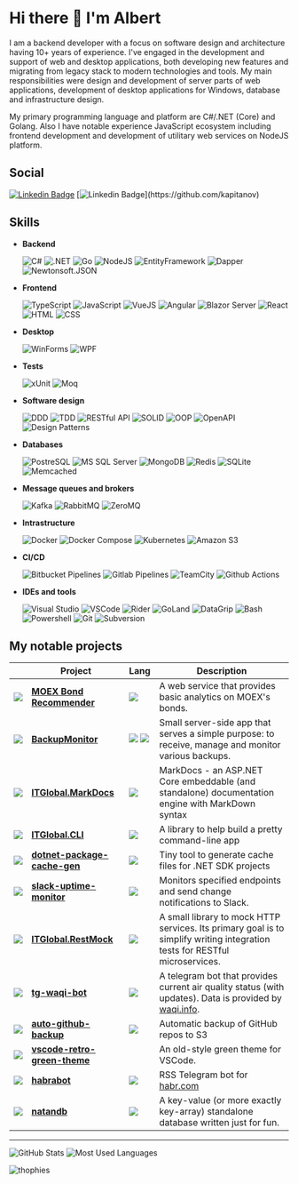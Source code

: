 <!--
**kapitanov/kapitanov** is a ✨ _special_ ✨ repository because its `README.md` (this file) appears on your GitHub profile.

Here are some ideas to get you started:

- 🔭 I’m currently working on ...
- 🌱 I’m currently learning ...
- 👯 I’m looking to collaborate on ...
- 🤔 I’m looking for help with ...
- 💬 Ask me about ...
- 📫 How to reach me: ...
- 😄 Pronouns: ...
- ⚡ Fun fact: ...
-->

# Hi there 👋 I'm Albert

I am a backend developer with a focus on software design and architecture having 10+ years of experience. I've engaged in the
development and support of web and desktop applications, both developing new features and migrating from legacy stack
to modern technologies and tools. My main responsibilities were design and development of server parts of web applications,
development of desktop applications for Windows, database and infrastructure design.

My primary programming language and platform are C#/.NET (Core) and Golang. Also I have notable experience JavaScript ecosystem including frontend development and development of utilitary web services on NodeJS platform.

## Social

[![Linkedin Badge](https://img.shields.io/badge/-@albertkapitanov-blue?style=for-the-badge&logo=Linkedin&logoColor=white&link=https://www.linkedin.com/in/albertkapitanov/)](https://www.linkedin.com/in/albertkapitanov)
[![Linkedin Badge](https://img.shields.io/badge/-@kapitanov-black?style=for-the-badge&logo=github&logoColor=white&link=[https://www.linkedin.com/in/albertkapitanov/](https://github.com/kapitanov))](https://github.com/kapitanov)

## Skills

* **Backend**

  ![C#](https://img.shields.io/badge/c%23-%23239120.svg?style=for-the-badge&logo=c-sharp&logoColor=white)
  ![.NET](https://img.shields.io/badge/.NET-5C2D91?style=for-the-badge&logo=dotnet&logoColor=white)
  ![Go](https://img.shields.io/badge/go-%2300ADD8.svg?style=for-the-badge&logo=go&logoColor=white)
  ![NodeJS](https://img.shields.io/badge/NodeJS-215732?style=for-the-badge&logo=nodedotjs&logoColor=white)
  ![EntityFramework](https://img.shields.io/badge/EntityFramework-512bd4?style=for-the-badge)
  ![Dapper](https://img.shields.io/badge/Dapper-159957?style=for-the-badge)
  ![Newtonsoft.JSON](https://img.shields.io/badge/Newtonsoft.JSON-337ab7?style=for-the-badge)

* **Frontend**

  ![TypeScript](https://img.shields.io/badge/TypeScript-%23007ACC.svg?style=for-the-badge&logo=typescript&logoColor=white)
  ![JavaScript](https://img.shields.io/badge/JavaScript-f0db4f.svg?style=for-the-badge&logo=javascript&logoColor=black)
  ![VueJS](https://img.shields.io/badge/VueJS-%2335495e.svg?style=for-the-badge&logo=vue.js&logoColor=white)
  ![Angular](https://img.shields.io/badge/Angular-%23B52E31.svg?style=for-the-badge&logo=angular&logoColor=white)
  ![Blazor Server](https://img.shields.io/badge/Blazor%20Server-512BD4.svg?style=for-the-badge&logo=blazor&logoColor=white)
  ![React](https://img.shields.io/badge/React-61dafb.svg?style=for-the-badge&logo=react&logoColor=black)
  ![HTML](https://img.shields.io/badge/HTML-E34F26.svg?style=for-the-badge&logo=html5&logoColor=white)
  ![CSS](https://img.shields.io/badge/CSS-1572B6.svg?style=for-the-badge&logo=css3&logoColor=white)

* **Desktop**

  ![WinForms](https://img.shields.io/badge/WinForms-0078D6?style=for-the-badge&logo=windows)
  ![WPF](https://img.shields.io/badge/WPF-0078D6?style=for-the-badge&logo=windows)

* **Tests**

  ![xUnit](https://img.shields.io/badge/xUnit-008888?style=for-the-badge)
  ![Moq](https://img.shields.io/badge/Moq-008888?style=for-the-badge)

* **Software design**

  ![DDD](https://img.shields.io/badge/Domain%20Driven%20Design-008800?style=for-the-badge)
  ![TDD](https://img.shields.io/badge/Test%20Driven%20Design-008800?style=for-the-badge)
  ![RESTful API](https://img.shields.io/badge/RESTful%20API-008800?style=for-the-badge)
  ![SOLID](https://img.shields.io/badge/SOLID-008800?style=for-the-badge)
  ![OOP](https://img.shields.io/badge/OOP-008800?style=for-the-badge)
  ![OpenAPI](https://img.shields.io/badge/OpenAPI-008800?style=for-the-badge)
  ![Design Patterns](https://img.shields.io/badge/Design%20Patterns-008800?style=for-the-badge)

* **Databases**

  ![PostreSQL](https://img.shields.io/badge/PostreSQL-%23316192.svg?style=for-the-badge&logo=postgresql&logoColor=white)
  ![MS SQL Server](https://img.shields.io/badge/MS%20SQL%20Server-CC2927.svg?style=for-the-badge&logo=microsoftsqlserver&logoColor=white)
  ![MongoDB](https://img.shields.io/badge/MongoDB-%234ea94b.svg?style=for-the-badge&logo=mongodb&logoColor=white)
  ![Redis](https://img.shields.io/badge/Redis-%23DD0031.svg?style=for-the-badge&logo=redis&logoColor=white)
  ![SQLite](https://img.shields.io/badge/SQLite-%2307405e.svg?style=for-the-badge&logo=sqlite&logoColor=white)
  ![Memcached](https://img.shields.io/badge/Memcached-008800.svg?style=for-the-badge&logoColor=white)

* **Message queues and brokers**

  ![Kafka](https://img.shields.io/badge/Apache%20Kafka-231F20.svg?style=for-the-badge&logo=apachekafka&logoColor=white)
  ![RabbitMQ](https://img.shields.io/badge/RabbitMQ-%23DD0031.svg?style=for-the-badge&logo=rabbitmq&logoColor=white)
  ![ZeroMQ](https://img.shields.io/badge/ZeroMQ-DF0000.svg?style=for-the-badge&logo=zeromq&logoColor=white)

* **Intrastructure**

  ![Docker](https://img.shields.io/badge/Docker-2496ED.svg?style=for-the-badge&logo=docker&logoColor=white)
  ![Docker Compose](https://img.shields.io/badge/Docker%20Compose-2496ED.svg?style=for-the-badge&logo=docker&logoColor=white)
  ![Kubernetes](https://img.shields.io/badge/Kubernetes-326CE5.svg?style=for-the-badge&logo=kubernetes&logoColor=white)
  ![Amazon S3](https://img.shields.io/badge/Amazon%20S3-569A31.svg?style=for-the-badge&logo=amazons3&logoColor=white)

* **CI/CD**

  ![Bitbucket Pipelines](https://img.shields.io/badge/Bitbucket%20Pipelines-0052CC.svg?style=for-the-badge&logo=bitbucket&logoColor=white)
  ![Gitlab Pipelines](https://img.shields.io/badge/Gitlab%20Pipelines-FC6D26.svg?style=for-the-badge&logo=gitlab&logoColor=white)
  ![TeamCity](https://img.shields.io/badge/TeamCity-000000.svg?style=for-the-badge&logo=teamcity&logoColor=white)
  ![Github Actions](https://img.shields.io/badge/Github%20Actions-2088FF.svg?style=for-the-badge&logo=githubactions&logoColor=white)

* **IDEs and tools**

  ![Visual Studio](https://img.shields.io/badge/VisualStudio-5C2D91.svg?style=for-the-badge&logo=visual-studio&logoColor=white)
  ![VSCode](https://img.shields.io/badge/VSCode-0078d7.svg?style=for-the-badge&logo=visual-studio-code&logoColor=white)
  ![Rider](https://img.shields.io/badge/Rider-000000?style=for-the-badge&logo=rider&logoColor=black&color=black&labelColor=green)
  ![GoLand](https://img.shields.io/badge/GoLand-000000?style=for-the-badge&logo=goland&logoColor=black&color=black&labelColor=green)
  ![DataGrip](https://img.shields.io/badge/DataGrip-000000?style=for-the-badge&logo=datagrip&logoColor=black&color=black&labelColor=green)
  ![Bash](https://img.shields.io/badge/Bash-4EAA25?style=for-the-badge&logo=gnubash&logoColor=black&color=black&labelColor=green)
  ![Powershell](https://img.shields.io/badge/Powershell-5391FE?style=for-the-badge&logo=powershell&logoColor=black&color=black&labelColor=green)
  ![Git](https://img.shields.io/badge/Git-%23F05033.svg?style=for-the-badge&logo=git&logoColor=white)
  ![Subversion](https://img.shields.io/badge/Subversion-809CC9?style=for-the-badge&logo=subversion&logoColor=black&color=black&labelColor=green)

## My notable projects

|                                                                        | Project                                                                               | Lang                                                                                                                                | Description                                                                                                                 |
| ---------------------------------------------------------------------- | ------------------------------------------------------------------------------------- | ----------------------------------------------------------------------------------------------------------------------------------- | --------------------------------------------------------------------------------------------------------------------------- |
| ![](https://img.shields.io/badge/-Production-007F0E?style=flat-square) | [**MOEX Bond Recommender**](https://github.com/kapitanov/moex-bond-recommender)       | ![](https://img.shields.io/badge/-Go-blue?style=flat-square)                                                                        | A web service that provides basic analytics on MOEX's bonds.                                                                |
| ![](https://img.shields.io/badge/-Production-007F0E?style=flat-square) | [**BackupMonitor**](https://github.com/ITGlobal/backupmonitor)                        | ![](https://img.shields.io/badge/-Go-blue?style=flat-square) ![](https://img.shields.io/badge/-TypeScript-2f74c0?style=flat-square) | Small server-side app that serves a simple purpose: to receive, manage and monitor various backups.                         |
| ![](https://img.shields.io/badge/-Production-007F0E?style=flat-square) | [**ITGlobal.MarkDocs**](https://github.com/ITGlobal/MarkDocs)                         | ![](https://img.shields.io/badge/-C%23-4e2acd?style=flat-square)                                                                    | MarkDocs - an ASP.NET Core embeddable (and standalone) documentation engine with MarkDown syntax                            |
| ![](https://img.shields.io/badge/-Production-007F0E?style=flat-square) | [**ITGlobal.CLI**](https://github.com/ITGlobal/CLI)                                   | ![](https://img.shields.io/badge/-C%23-4e2acd?style=flat-square)                                                                    | A library to help build a pretty command-line app                                                                           |
| ![](https://img.shields.io/badge/-Production-007F0E?style=flat-square) | [**dotnet-package-cache-gen**](https://github.com/ITGlobal/dotnet-package-cache-gen)  | ![](https://img.shields.io/badge/-C%23-4e2acd?style=flat-square)                                                                    | Tiny tool to generate cache files for .NET SDK projects                                                                     |
| ![](https://img.shields.io/badge/-Production-007F0E?style=flat-square) | [**slack-uptime-monitor**](https://github.com/ITGlobal/slack-uptime-monitor)          | ![](https://img.shields.io/badge/-Go-blue?style=flat-square)                                                                        | Monitors specified endpoints and send change notifications to Slack.                                                        |
| ![](https://img.shields.io/badge/-Production-007F0E?style=flat-square) | [**ITGlobal.RestMock**](https://github.com/ITGlobal/RestMock)                         | ![](https://img.shields.io/badge/-C%23-4e2acd?style=flat-square)                                                                    | A small library to mock HTTP services. Its primary goal is to simplify writing integration tests for RESTful microservices. |
| ![](https://img.shields.io/badge/-Pet-blue?style=flat-square)          | [**tg-waqi-bot**](https://github.com/kapitanov/tg-waqi-bot)                           | ![](https://img.shields.io/badge/-Go-blue?style=flat-square)                                                                        | A telegram bot that provides current air quality status (with updates). Data is provided by [waqi.info](https://waqi.info). |
| ![](https://img.shields.io/badge/-Production-007F0E?style=flat-square) | [**auto-github-backup**](https://github.com/kapitanov/auto-github-backup)             | ![](https://img.shields.io/badge/-Python-0662b9?style=flat-square)                                                                  | Automatic backup of GitHub repos to S3                                                                                      |
| ![](https://img.shields.io/badge/-Pet-blue?style=flat-square)          | [**vscode-retro-green-theme**](https://github.com/kapitanov/vscode-retro-green-theme) |                                                                                                                                     | An old-style green theme for VSCode.                                                                                        |
| ![](https://img.shields.io/badge/-Pet-blue?style=flat-square)          | [**habrabot**](https://github.com/kapitanov/habrabot)                                 | ![](https://img.shields.io/badge/-Go-blue?style=flat-square)                                                                        | RSS Telegram bot for [habr.com](https://habr.com/)                                                                          |
| ![](https://img.shields.io/badge/-Pet-blue?style=flat-square)          | [**natandb**](https://github.com/kapitanov/natandb)                                   | ![](https://img.shields.io/badge/-Go-blue?style=flat-square)                                                                        | A key-value (or more exactly key-array) standalone database written just for fun.                                           |

---

![GitHub Stats](https://github-readme-stats.vercel.app/api?username=kapitanov&show_icons=true&hide_border=true&hide_title=true)
![Most Used Languages](https://github-readme-stats.vercel.app/api/top-langs/?username=kapitanov&hide_border=true&layout=compact&hide=logos,g-code,hlsl)

![thophies](https://github-profile-trophy.vercel.app/?username=kapitanov&column=8)
